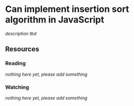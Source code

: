 # Can implement insertion sort algorithm in JavaScript

_description tbd_

## Resources

### Reading

_nothing here yet, please add something_

### Watching

_nothing here yet, please add something_
